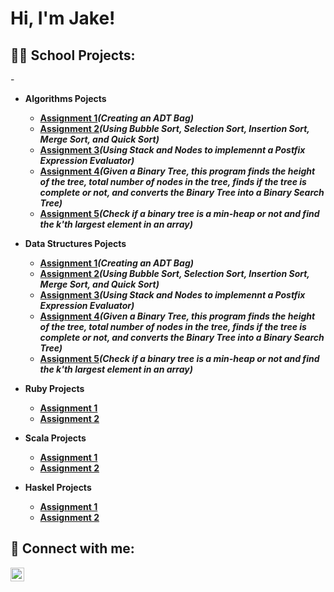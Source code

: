 <h1>Hi, I'm Jake!

<h2>👨‍💻 School Projects:</h2>

-<b>

- <b> Algorithms Pojects</b>
  - [Assignment 1](link)<b><i>(Creating an ADT Bag)</b></i>
  - [Assignment 2](link)<b><i>(Using Bubble Sort, Selection Sort, Insertion Sort, Merge Sort, and Quick Sort)</b></i>
  - [Assignment 3](link)<b><i>(Using Stack and Nodes to implemennt a Postfix Expression Evaluator)</b></i>
  - [Assignment 4](link)<b><i>(Given a Binary Tree, this program finds the height of the tree, total number of nodes in the tree, finds if the tree is complete or not, and converts the Binary Tree into a Binary Search Tree)</b></i>
  - [Assignment 5](link)<b><i>(Check if a binary tree is a min-heap or not and find the k'th largest element in an array)</b></i>
 


- <b> Data Structures Pojects</b>
  - [Assignment 1](link)<b><i>(Creating an ADT Bag)</b></i>
  - [Assignment 2](link)<b><i>(Using Bubble Sort, Selection Sort, Insertion Sort, Merge Sort, and Quick Sort)</b></i>
  - [Assignment 3](link)<b><i>(Using Stack and Nodes to implemennt a Postfix Expression Evaluator)</b></i>
  - [Assignment 4](link)<b><i>(Given a Binary Tree, this program finds the height of the tree, total number of nodes in the tree, finds if the tree is complete or not, and converts the Binary Tree into a Binary Search Tree)</b></i>
  - [Assignment 5](link)<b><i>(Check if a binary tree is a min-heap or not and find the k'th largest element in an array)</b></i>
 
- <b>Ruby Projects</b>
  - [Assignment 1](https://github.com/hudakj/SchoolProjects/tree/main/CS%203060%20Projects/Homework1b)
  - [Assignment 2](https://github.com/hudakj/SchoolProjects/tree/main/CS%203060%20Projects/Homework2)
- <b>Scala Projects</b>
  - [Assignment 1](https://github.com/hudakj/SchoolProjects/tree/main/CS%203060%20Projects/Homework3)
  - [Assignment 2](https://github.com/hudakj/SchoolProjects/tree/main/CS%203060%20Projects/Homework4)
- <b>Haskel Projects</b>
  - [Assignment 1](https://github.com/hudakj/SchoolProjects/tree/main/CS%203060%20Projects/Homework5)
  - [Assignment 2](https://github.com/hudakj/SchoolProjects/tree/main/CS%203060%20Projects/Homework6)

<h2> 🤳 Connect with me:</h2>



[<img align="left" alt="JoshMadakor | LinkedIn" width="22px" src="https://cdn.jsdelivr.net/npm/simple-icons@v3/icons/linkedin.svg" />][linkedin]



[linkedin]: [https://www.linkedin.com/in/jacob-hudak-9a92941a9/]

<!--
**joshmadakor1/joshmadakor1** is a ✨ _special_ ✨ repository because its `README.md` (this file) appears on your GitHub profile.

Here are some ideas to get you started:

- 🔭 I’m currently working on ...
- 🌱 I’m currently learning ...
- 👯 I’m looking to collaborate on ...
- 🤔 I’m looking for help with ...
- 💬 Ask me about ...
- 📫 How to reach me: ...
- 😄 Pronouns: ...
- ⚡ Fun fact: ...
-->
